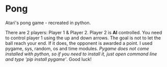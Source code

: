 # Pong
Atari's pong game - recreated in python.

There are 2 players: Player 1 & Player 2.
Player 2 is **AI** controlled.
You need to control player 1 using the up and down arrows.
The goal is not to let the ball reach your end. If it does, the opponent is awarded a point.
I used pygame, sys, random, os and time modules. 
*Pygame does not come installed with python, so if you need to install it, just open command line and type 'pip install pygame'*.
Good luck!
